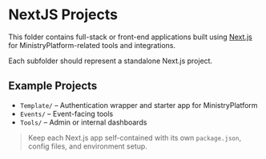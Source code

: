 # NextJS Projects

This folder contains full-stack or front-end applications built using [Next.js](https://nextjs.org/) for MinistryPlatform-related tools and integrations.

Each subfolder should represent a standalone Next.js project.

## Example Projects

- `Template/` – Authentication wrapper and starter app for MinistryPlatform
- `Events/` – Event-facing tools
- `Tools/` – Admin or internal dashboards

> Keep each Next.js app self-contained with its own `package.json`, config files, and environment setup.
